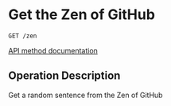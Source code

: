 # Get the Zen of GitHub

`GET /zen`

[API method documentation](https://docs.github.com/rest/meta/meta#get-the-zen-of-github)


## Operation Description

Get a random sentence from the Zen of GitHub
